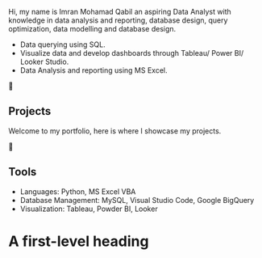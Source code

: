 Hi, my name is Imran Mohamad Qabil an aspiring Data Analyst with knowledge in data analysis and reporting, database design, query optimization, data modelling and database design.

- Data querying using SQL.
- Visualize data and develop dashboards through Tableau/ Power BI/ Looker Studio.
- Data Analysis and reporting using MS Excel.

📖 
## Projects

Welcome to my portfolio, here is where I showcase my projects.

🔨 
## Tools 

- Languages: Python, MS Excel VBA
- Database Management: MySQL, Visual Studio Code, Google BigQuery
- Visualization: Tableau, Powder BI, Looker

# A first-level heading
